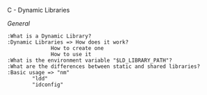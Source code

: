 C - Dynamic Libraries


*General*

	:What is a Dynamic Library?
	:Dynamic Libraries => How does it work?
			      How to create one
			      How to use it
	:What is the environment variable "$LD_LIBRARY_PATH"?
	:What are the differences between static and shared libraries?
	:Basic usage => "nm"
			"ldd"
			"idconfig"
